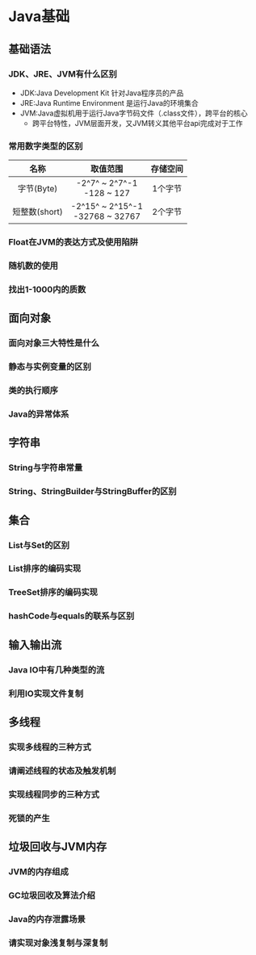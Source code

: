 # Java基础

## 基础语法

### JDK、JRE、JVM有什么区别

- JDK:Java Development Kit 针对Java程序员的产品
- JRE:Java Runtime Environment 是运行Java的环境集合
- JVM:Java虚拟机用于运行Java字节码文件（.class文件），跨平台的核心
    - 跨平台特性，JVM层面开发，又JVM转义其他平台api完成对于工作

### 常用数字类型的区别

| 名称 | 取值范围 | 存储空间 |
| :---: | :---: | :---: |
| 字节(Byte) | -2^7^ ~ 2^7^-1 <br> -128 ~ 127  | 1个字节 |
| 短整数(short) | -2^15^ ~ 2^15^-1 <br> -32768 ~ 32767 | 2个字节 |

### Float在JVM的表达方式及使用陷阱

### 随机数的使用

### 找出1-1000内的质数

## 面向对象

### 面向对象三大特性是什么

### 静态与实例变量的区别

### 类的执行顺序

### Java的异常体系

## 字符串

### String与字符串常量

### String、StringBuilder与StringBuffer的区别

## 集合

### List与Set的区别

### List排序的编码实现

### TreeSet排序的编码实现

### hashCode与equals的联系与区别

## 输入输出流

### Java IO中有几种类型的流

### 利用IO实现文件复制

## 多线程

### 实现多线程的三种方式

### 请阐述线程的状态及触发机制

### 实现线程同步的三种方式

### 死锁的产生

## 垃圾回收与JVM内存

### JVM的内存组成

### GC垃圾回收及算法介绍

### Java的内存泄露场景

### 请实现对象浅复制与深复制